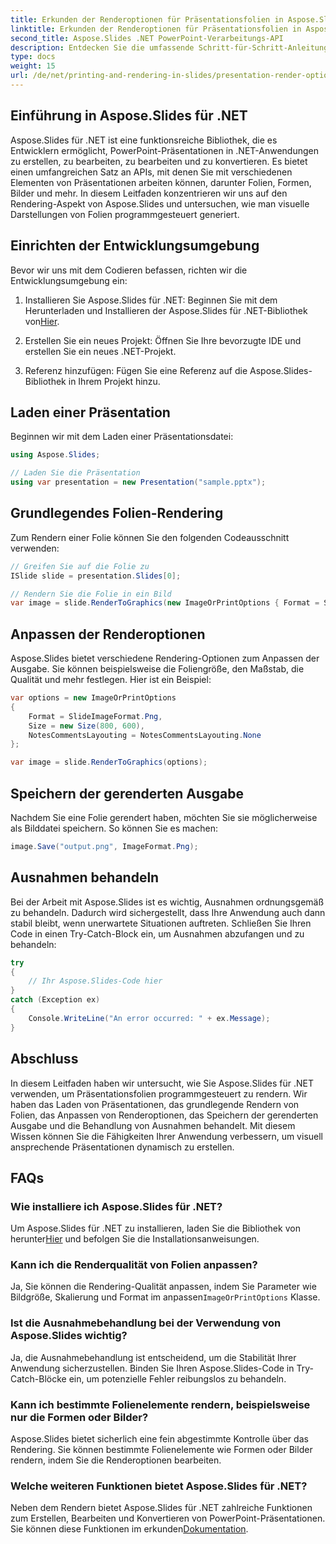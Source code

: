 ```yaml
---
title: Erkunden der Renderoptionen für Präsentationsfolien in Aspose.Slides
linktitle: Erkunden der Renderoptionen für Präsentationsfolien in Aspose.Slides
second_title: Aspose.Slides .NET PowerPoint-Verarbeitungs-API
description: Entdecken Sie die umfassende Schritt-für-Schritt-Anleitung mit Quellcode zum Rendern von Präsentationsfolien mit Aspose.Slides für .NET. Erfahren Sie, wie Sie Ihre Entwicklungsfähigkeiten verbessern und programmgesteuert visuell fesselnde Präsentationen erstellen können.
type: docs
weight: 15
url: /de/net/printing-and-rendering-in-slides/presentation-render-options/
---
```


## Einführung in Aspose.Slides für .NET

Aspose.Slides für .NET ist eine funktionsreiche Bibliothek, die es Entwicklern ermöglicht, PowerPoint-Präsentationen in .NET-Anwendungen zu erstellen, zu bearbeiten, zu bearbeiten und zu konvertieren. Es bietet einen umfangreichen Satz an APIs, mit denen Sie mit verschiedenen Elementen von Präsentationen arbeiten können, darunter Folien, Formen, Bilder und mehr. In diesem Leitfaden konzentrieren wir uns auf den Rendering-Aspekt von Aspose.Slides und untersuchen, wie man visuelle Darstellungen von Folien programmgesteuert generiert.

## Einrichten der Entwicklungsumgebung

Bevor wir uns mit dem Codieren befassen, richten wir die Entwicklungsumgebung ein:

1.  Installieren Sie Aspose.Slides für .NET: Beginnen Sie mit dem Herunterladen und Installieren der Aspose.Slides für .NET-Bibliothek von[Hier](https://releases.aspose.com/slides/net/).

2. Erstellen Sie ein neues Projekt: Öffnen Sie Ihre bevorzugte IDE und erstellen Sie ein neues .NET-Projekt.

3. Referenz hinzufügen: Fügen Sie eine Referenz auf die Aspose.Slides-Bibliothek in Ihrem Projekt hinzu.

## Laden einer Präsentation

Beginnen wir mit dem Laden einer Präsentationsdatei:

```csharp
using Aspose.Slides;

// Laden Sie die Präsentation
using var presentation = new Presentation("sample.pptx");
```

## Grundlegendes Folien-Rendering

Zum Rendern einer Folie können Sie den folgenden Codeausschnitt verwenden:

```csharp
// Greifen Sie auf die Folie zu
ISlide slide = presentation.Slides[0];

// Rendern Sie die Folie in ein Bild
var image = slide.RenderToGraphics(new ImageOrPrintOptions { Format = SlideImageFormat.Jpeg });
```

## Anpassen der Renderoptionen

Aspose.Slides bietet verschiedene Rendering-Optionen zum Anpassen der Ausgabe. Sie können beispielsweise die Foliengröße, den Maßstab, die Qualität und mehr festlegen. Hier ist ein Beispiel:

```csharp
var options = new ImageOrPrintOptions
{
    Format = SlideImageFormat.Png,
    Size = new Size(800, 600),
    NotesCommentsLayouting = NotesCommentsLayouting.None
};

var image = slide.RenderToGraphics(options);
```

## Speichern der gerenderten Ausgabe

Nachdem Sie eine Folie gerendert haben, möchten Sie sie möglicherweise als Bilddatei speichern. So können Sie es machen:

```csharp
image.Save("output.png", ImageFormat.Png);
```

## Ausnahmen behandeln

Bei der Arbeit mit Aspose.Slides ist es wichtig, Ausnahmen ordnungsgemäß zu behandeln. Dadurch wird sichergestellt, dass Ihre Anwendung auch dann stabil bleibt, wenn unerwartete Situationen auftreten. Schließen Sie Ihren Code in einen Try-Catch-Block ein, um Ausnahmen abzufangen und zu behandeln:

```csharp
try
{
    // Ihr Aspose.Slides-Code hier
}
catch (Exception ex)
{
    Console.WriteLine("An error occurred: " + ex.Message);
}
```

## Abschluss

In diesem Leitfaden haben wir untersucht, wie Sie Aspose.Slides für .NET verwenden, um Präsentationsfolien programmgesteuert zu rendern. Wir haben das Laden von Präsentationen, das grundlegende Rendern von Folien, das Anpassen von Renderoptionen, das Speichern der gerenderten Ausgabe und die Behandlung von Ausnahmen behandelt. Mit diesem Wissen können Sie die Fähigkeiten Ihrer Anwendung verbessern, um visuell ansprechende Präsentationen dynamisch zu erstellen.

## FAQs

### Wie installiere ich Aspose.Slides für .NET?

Um Aspose.Slides für .NET zu installieren, laden Sie die Bibliothek von herunter[Hier](https://releases.aspose.com/slides/net/) und befolgen Sie die Installationsanweisungen.

### Kann ich die Renderqualität von Folien anpassen?

 Ja, Sie können die Rendering-Qualität anpassen, indem Sie Parameter wie Bildgröße, Skalierung und Format im anpassen`ImageOrPrintOptions` Klasse.

### Ist die Ausnahmebehandlung bei der Verwendung von Aspose.Slides wichtig?

Ja, die Ausnahmebehandlung ist entscheidend, um die Stabilität Ihrer Anwendung sicherzustellen. Binden Sie Ihren Aspose.Slides-Code in Try-Catch-Blöcke ein, um potenzielle Fehler reibungslos zu behandeln.

### Kann ich bestimmte Folienelemente rendern, beispielsweise nur die Formen oder Bilder?

Aspose.Slides bietet sicherlich eine fein abgestimmte Kontrolle über das Rendering. Sie können bestimmte Folienelemente wie Formen oder Bilder rendern, indem Sie die Renderoptionen bearbeiten.

### Welche weiteren Funktionen bietet Aspose.Slides für .NET?

Neben dem Rendern bietet Aspose.Slides für .NET zahlreiche Funktionen zum Erstellen, Bearbeiten und Konvertieren von PowerPoint-Präsentationen. Sie können diese Funktionen im erkunden[Dokumentation](https://reference.aspose.com/slides/net/).